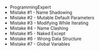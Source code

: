 - ProgrammingExpert
- Mistake #1 - Name Shadowing
- Mistake #2 - Mutable Default Parameters
- Mistake #3 - Modifying While Iterating
- Mistake #4 - Name Clashing
- Mistake #5 - Naked Except
- Mistake #6 - Wrong Data Structure
- Mistake #7 - Global Variables